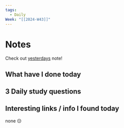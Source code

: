 ```yaml
---
tags:
  - Daily
Week: "[[2024-W43]]"
---
```


# Notes

Check out [yesterdays](2024-10-23) note!

## What have I done today

## 3 Daily study questions

## Interesting links / info I found today

none 😔
